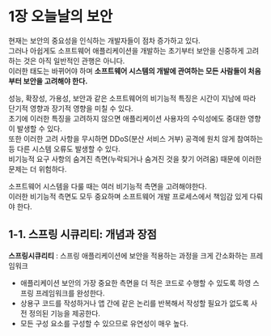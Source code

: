 # 1장 오늘날의 보안

현재는 보안의 중요성을 인식하는 개발자들이 점차 증가하고 있다. <br/>
그러나 아쉽게도 소프트웨어 애플리케이션을 개발하는 초기부터 보안을 신중하게 고려하는 것은 아직 일반적인 관행은 아니다.<br/>
이러한 태도는 바뀌어야 하며 **소프트웨어 시스템의 개발에 관여하는 모든 사람들이 처음부터 보안을 고려해야 한다.** <br/>

성능, 확장성, 가용성, 보안과 같은 소프트웨어의 비기능적 특징은 시간이 지남에 따라 단기적 영향과 장기적 영향을 미칠 수 있다.<br/>
초기에 이러한 특징을 고려하지 않으면 애플리케이션 사용자의 수익성에도 중대한 영향이 발생할 수 있다.<br/>
또한 이러한 고려 사항을 무시하면 DDoS(분산 서비스 거부) 공격에 원치 않게 참여하는 등 다른 시스템 오류도 발생할 수 있다.<br/>
비기능적 요구 사항의 숨겨진 측면(누락되거나 숨겨진 것을 찾기 어려움) 때문에 이러한 문제는 더 위험하다.<br/>

소프트웨어 시스템을 다룰 때는 여러 비기능적 측면을 고려해야한다.<br/>
이러한 비기능적 측면도 모두 중요하며 소프트웨어 개발 프로세스에서 책임감 있게 다뤄야 한다.<br/>

## 1-1. 스프링 시큐리티: 개념과 장점

**스프링시큐리티** : 스프링 애플리케이션에 보안을 적용하는 과정을 크게 간소화하는 프레임워크

- 애플리케이션 보안의 가장 중요한 측면을 더 적은 코드로 수행할 수 있도록 하영 스프링 프레임워크를 완성한다.
- 상용구 코드를 작성하거나 앱 간에 같은 논리를 반복해서 작성할 필요가 없도록 사전 정의된 기능을 제공한다.
- 모든 구성 요소를 구성할 수 있으므로 유연성이 매우 높다.<br/>